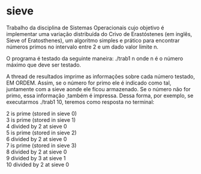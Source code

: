# sieve
Trabalho da disciplina de Sistemas Operacionais cujo objetivo é implementar uma variação distribuída do Crivo de
Erastóstenes (em inglês, Sieve of Eratosthenes), um algoritmo simples e prático para
encontrar números primos no intervalo entre 2 e um dado valor limite n.

O programa é testado da seguinte maneira:
./trab1 n onde n é o número máximo que deve ser testado.

A thread de resultados imprime as informações sobre cada número testado, EM
ORDEM. Assim, se o número for primo ele é indicado como tal, juntamente com
a sieve aonde ele ficou armazenado. Se o número não for primo, essa informação ̧
também é impressa. Dessa forma, por exemplo, se executarmos
./trab1 10, teremos como resposta no terminal:

2 is prime (stored in sieve 0)  
3 is prime (stored in sieve 1)  
4 divided by 2 at sieve 0  
5 is prime (stored in sieve 2)  
6 divided by 2 at sieve 0  
7 is prime (stored in sieve 3)  
8 divided by 2 at sieve 0  
9 divided by 3 at sieve 1  
10 divided by 2 at sieve 0  
